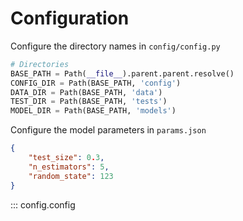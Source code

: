 # Configuration

Configure the directory names in `config/config.py`

```python
# Directories
BASE_PATH = Path(__file__).parent.parent.resolve()
CONFIG_DIR = Path(BASE_PATH, 'config')
DATA_DIR = Path(BASE_PATH, 'data')
TEST_DIR = Path(BASE_PATH, 'tests')
MODEL_DIR = Path(BASE_PATH, 'models')
```

Configure the model parameters in `params.json`

```json
{
    "test_size": 0.3,
    "n_estimators": 5,
    "random_state": 123
}
```

::: config.config